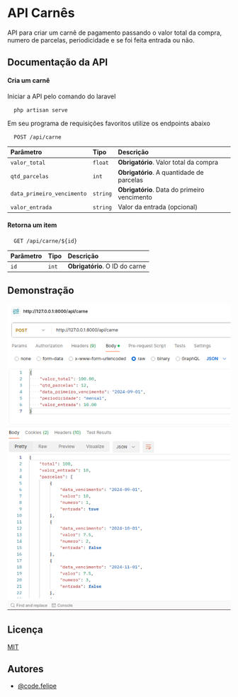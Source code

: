 
# API Carnês

API para criar um carnê de pagamento passando o valor total da compra, numero de parcelas, periodicidade e se foi feita entrada ou não. 


## Documentação da API

#### Cria um carnê

Iniciar a API pelo comando do laravel

```http
  php artisan serve
```
Em seu programa de requisições favoritos utilize os endpoints abaixo

```http
  POST /api/carne
```

| Parâmetro   | Tipo       | Descrição                           |
| :---------- | :--------- | :---------------------------------- |
| `valor_total` | `float` | **Obrigatório**. Valor total da compra |
| `qtd_parcelas` | `int` | **Obrigatório**. A quantidade de parcelas |
| `data_primeiro_vencimento` | `string` | **Obrigatório**. Data do primeiro vencimento |
| `valor_entrada` | `string` | Valor da entrada (opcional) |


#### Retorna um item

```http
  GET /api/carne/${id}
```

| Parâmetro   | Tipo       | Descrição                                   |
| :---------- | :--------- | :------------------------------------------ |
| `id`      | `int` | **Obrigatório**. O ID do carne |




## Demonstração

<img src="/assets/exemplo.png">


## Licença

[MIT](https://choosealicense.com/licenses/mit/)


## Autores

- [@code.felipe](https://www.instagram.com/code.felipe)

